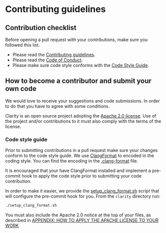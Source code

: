 # Contributing guidelines

## Contribution checklist

Before opening a pull request with your contributions, make sure you followed this list.

- Please read the [Contributing guidelines](CONTRIBUTING.md).
- Please read the [Code of Conduct](CODE_OF_CONDUCT.md).
- Please make sure code style conforms with the [Code Style Guide](#code-style-guide).

## How to become a contributor and submit your own code

We would love to receive your suggestions and code submissions. In order to do that you have to agree with some conditions.

Clarity is an open source project adopting the [Apache 2.0 license](LICENSE.md). Use of the project and/or contributions to it must also comply with the terms of the license.

### Code style guide

Prior to submitting contributions in a pull request make sure your changes conform to the code style guide. We use [ClangFormat](https://clang.llvm.org/docs/ClangFormat.html) to encoded in the coding style. You can find the encoding in the [.clang-format](.clang-format) file.

It is encouraged that your have ClangFormat installed and implement a pre-commit hook to apply the code style prior to submitting your code contribution.

In order to make it easier, we provide the [setup_clang_format.sh](setup_clang_format.sh) script that will configure the pre-commit hook for you. From the `clarity` directory run:

```bash
./setup_clang_format.sh
```

You must also include the Apache 2.0 notice at the top of your files, as described in [APPENDIX: HOW TO APPLY THE APACHE LICENSE TO YOUR WORK](https://www.apache.org/licenses/LICENSE-2.0.html#apply)
